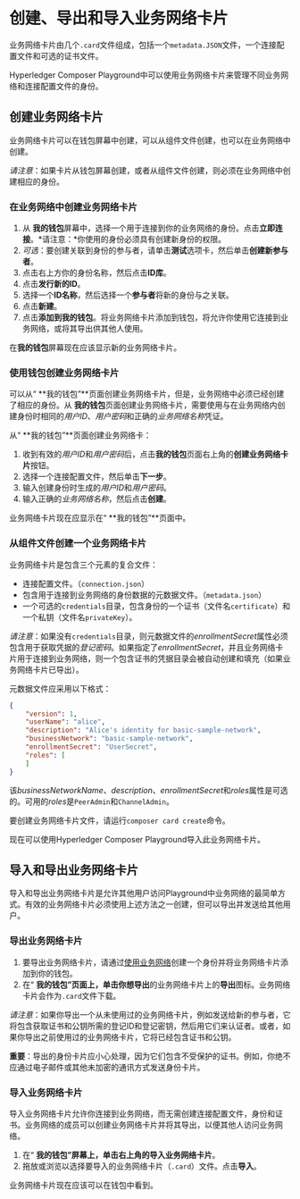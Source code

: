 # 创建、导出和导入业务网络卡片

业务网络卡片由几个`.card`文件组成，包括一个`metadata.JSON`文件，一个连接配置文件和可选的证书文件。

Hyperledger Composer Playground中可以使用业务网络卡片来管理不同业务网络和连接配置文件的身份。

## 创建业务网络卡片

业务网络卡片可以在钱包屏幕中创建，可以从组件文件创建，也可以在业务网络中创建。

*请注意*：如果卡片从钱包屏幕创建，或者从组件文件创建，则必须在业务网络中创建相应的身份。

### 在业务网络中创建业务网络卡片

1. 从 **我的钱包**屏幕中，选择一个用于连接到你的业务网络的身份。点击**立即连接**。*请注意：*你使用的身份必须具有创建新身份的权限。
2. *可选*：要创建关联到身份的参与者，请单击**测试**选项卡，然后单击**创建新参与者**。
3. 点击右上方你的身份名称，然后点击**ID库**。
4. 点击**发行新的ID**。
5. 选择一个**ID名称**，然后选择一个**参与者**将新的身份与之关联。
6. 点击**新建**。
7. 点击**添加到我的钱包**。将业务网络卡片添加到钱包，将允许你使用它连接到业务网络，或将其导出供其他人使用。

在**我的钱包**屏幕现在应该显示新的业务网络卡片。

### 使用钱包创建业务网络卡片

可以从“ **我的钱包”**页面创建业务网络卡片，但是，业务网络中必须已经创建了相应的身份。从 **我的钱包**页面创建业务网络卡片，需要使用与在业务网络内创建身份时相同的*用户ID*、*用户密码*和正确的*业务网络名称*凭证。

从“ **我的钱包”**页面创建业务网络卡：

1. 收到有效的*用户ID*和*用户密码*后，点击**我的钱包**页面右上角的**创建业务网络卡片**按钮。
2. 选择一个连接配置文件，然后单击**下一步**。
3. 输入创建身份时生成的*用户ID*和*用户密码*。
4. 输入正确的*业务网络名称*，然后点击**创建**。

业务网络卡片现在应显示在“ **我的钱包”**页面中。

### 从组件文件创建一个业务网络卡片

业务网络卡片是包含三个元素的复合文件：

- 连接配置文件。（`connection.json`）
- 包含用于连接到业务网络的身份数据的元数据文件。（`metadata.json`）
- 一个可选的`credentials`目录，包含身份的一个证书（文件名`certificate`）和一个私钥（文件名`privateKey`）。

*请注意*：如果没有`credentials`目录，则元数据文件的*enrollmentSecret*属性必须包含用于获取凭据的*登记密码*。如果指定了*enrollmentSecret*，并且业务网络卡片用于连接到业务网络，则一个包含证书的凭据目录会被自动创建和填充（如果业务网络卡片已导出）。

元数据文件应采用以下格式：
```json
{
    "version": 1,
    "userName": "alice",
    "description": "Alice's identity for basic-sample-network",
    "businessNetwork": "basic-sample-network",
    "enrollmentSecret": "UserSecret",
    "roles": [
    ]
}
```

该*businessNetworkName*、*description*、*enrollmentSecret*和*roles*属性是可选的。可用的*roles*是`PeerAdmin`和`ChannelAdmin`。

要创建业务网络卡片文件，请运行`composer card create`命令。

现在可以使用Hyperledger Composer Playground导入此业务网络卡片。

## 导入和导出业务网络卡片

导入和导出业务网络卡片是允许其他用户访问Playground中业务网络的最简单方式。有效的业务网络卡片必须使用上述方法之一创建，但可以导出并发送给其他用户。

### 导出业务网络卡片

1. 要导出业务网络卡片，请通过[使用业务网络](managing_id-cards-playground.md#在业务网络中创建业务网络卡片)创建一个身份并将业务网络卡片添加到你的钱包。
2. 在“ **我的钱包”**页面上，单击你想**导出**的业务网络卡片上的**导出**图标。业务网络卡片会作为`.card`文件下载。

*请注意*：如果你导出一个从未使用过的业务网络卡片，例如发送给新的参与者，它将包含获取证书和公钥所需的登记ID和登记密钥，然后用它们来认证者。或者，如果你导出之前使用过的业务网络卡片，它将已经包含证书和公钥。

**重要**：导出的身份卡片应小心处理，因为它们包含不受保护的证书。例如，你绝不应通过电子邮件或其他未加密的通讯方式发送身份卡片。

### 导入业务网络卡片

导入业务网络卡片允许你连接到业务网络，而无需创建连接配置文件，身份和证书。业务网络的成员可以创建业务网络卡片并将其导出，以便其他人访问业务网络。

1. 在“ **我的钱包”**屏幕上，单击右上角的**导入业务网络卡片**。
2. 拖放或浏览以选择要导入的业务网络卡片（`.card`）文件。点击**导入**。

业务网络卡片现在应该可以在钱包中看到。
